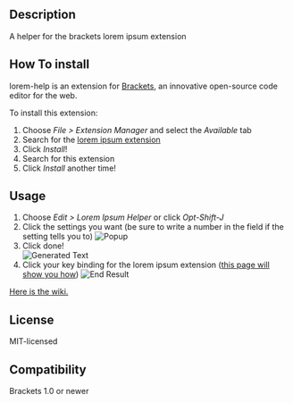 Description
-----------

A helper for the brackets lorem ipsum extension

How To install
--------------
lorem-help is an extension for [Brackets](https://github.com/adobe/brackets/), an innovative open-source code editor for the web.

To install this extension:

1. Choose _File > Extension Manager_ and select the _Available_ tab
2. Search for the [lorem ipsum extension](https://github.com/lkcampbell/brackets-lorem-ipsum)
3. Click _Install_!
4. Search for this extension
5. Click _Install_ another time!

Usage
-----
1. Choose _Edit > Lorem Ipsum Helper_ or click _Opt-Shift-J_
2. Click the settings you want (be sure to write a number in the field if the setting tells you to)
![Popup](https://github.com/trey-warner/lorem-help/blob/master/Popup.png?raw=true)
3. Click done!  
![Generated Text](https://github.com/trey-warner/lorem-help/blob/master/Generated%20Text.png?raw=true)
4. Click your key binding for the lorem ipsum extension ([this page will show you how](https://github.com/lkcampbell/brackets-lorem-ipsum#custom-key-bindings))
![End Result](https://github.com/trey-warner/lorem-help/blob/master/End%20Result.png?raw=true)  
  
[Here is the wiki.](https://github.com/trey-warner/lorem-help/wiki)

License
-------
MIT-licensed

Compatibility
-------------
Brackets 1.0 or newer
